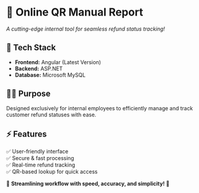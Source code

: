 # 📌 Online QR Manual Report  

_A cutting-edge internal tool for seamless refund status tracking!_  

## 🚀 Tech Stack  
- **Frontend:** Angular (Latest Version)  
- **Backend:** ASP.NET  
- **Database:** Microsoft MySQL  

## 👨‍💻 Purpose  
Designed exclusively for internal employees to efficiently manage and track customer refund statuses with ease.  

## ⚡ Features  
✅ User-friendly interface  
✅ Secure & fast processing  
✅ Real-time refund tracking  
✅ QR-based lookup for quick access  

🔗 **Streamlining workflow with speed, accuracy, and simplicity!** 🚀  
